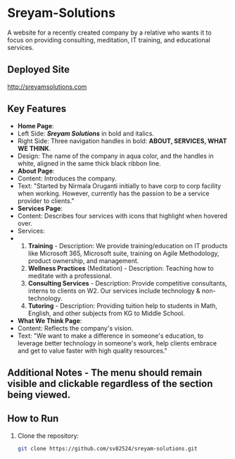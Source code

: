 # Sreyam-Solutions
A website for a recently created company by a relative who wants it to focus on providing consulting, meditation, IT training, and educational services.

## Deployed Site
http://sreyamsolutions.com

## Key Features 
- **Home Page**:
-    Left Side: **_Sreyam Solutions_** in bold and italics.
-    Right Side: Three navigation handles in bold: **ABOUT, SERVICES, WHAT WE THINK**.
-    Design: The name of the company in aqua color, and the handles in white, aligned in the same thick black ribbon line. 
-    **About Page**:
-    Content: Introduces the company.
-    Text: "Started by Nirmala Oruganti initially to have corp to corp facility when working. However, currently has the passion to be a service provider to clients."
-    **Services Page**:
-    Content: Describes four services with icons that highlight when hovered over.
-    Services:
-    1. **Training** - Description: We provide training/education on IT products like Microsoft 365, Microsoft suite, training on Agile Methodology, product ownership, and management.
     2. **Wellness Practices** (Meditation) - Description: Teaching how to meditate with a professional.
     3. **Consulting Services** - Description: Provide competitive consultants, interns to clients on W2. Our services include technology & non-technology.
     4. **Tutoring** - Description: Providing tuition help to students in Math, English, and other subjects from KG to Middle School.
- **What We Think Page**:
- Content: Reflects the company's vision.
- Text: "We want to make a difference in someone's education, to leverage better technology in someone's work, help clients embrace and get to value faster with high quality resources."
## Additional Notes - The menu should remain visible and clickable regardless of the section being viewed.
## How to Run 
1. Clone the repository:
   ```bash
   git clone https://github.com/sv82524/sreyam-solutions.git

